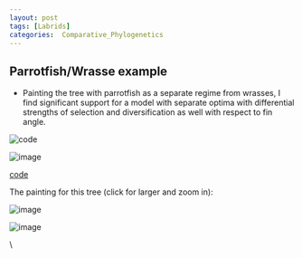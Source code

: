 ```yaml
---
layout: post
tags: [Labrids]
categories:  Comparative_Phylogenetics
---
```






 





Parrotfish/Wrasse example
-------------------------

-   Painting the tree with parrotfish as a separate regime from wrasses,
    I find significant support for a model with separate optima with
    differential strengths of selection and diversification as well with
    respect to fin angle.

![code](http://openwetware.org/images/thumb/1/10/Wrightscape_labrid.png/800px-Wrightscape_labrid.png)

![image](/skins/common/images/magnify-clip.png)

[code](http://github.com/cboettig/wrightscape/blob/08c98a9a0f4a5a67caedc9dbe8c6d0172c49d5c3/demos/labrids.R "http://github.com/cboettig/wrightscape/blob/08c98a9a0f4a5a67caedc9dbe8c6d0172c49d5c3/demos/labrids.R")

The painting for this tree (click for larger and zoom in):

![image](http://openwetware.org/images/thumb/8/85/Parrotfish_paint.png/800px-Parrotfish_paint.png)

![image](/skins/common/images/magnify-clip.png)

\

